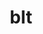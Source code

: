---
title: "blt"
layout: cache
categories: [package, develop]
meta: {"compilers": ["cce@=18.0.0", "gcc@=11.1.0", "gcc@=11.4.0", "gcc@=7.3.1", "gcc@=7.5.0", "oneapi@=2024.2.1"], "num_specs": 129, "num_specs_by_stack": {"data-vis-sdk": 10, "e4s": 21, "e4s-cray-rhel": 14, "e4s-neoverse-v2": 14, "e4s-oneapi": 14, "e4s-rocm-external": 7, "radiuss": 14, "radiuss-aws": 14, "radiuss-aws-aarch64": 14, "root": 129}, "oss": ["amzn2", "rhel8", "ubuntu18.04", "ubuntu20.04", "ubuntu22.04"], "platforms": ["linux"], "stacks": ["data-vis-sdk", "e4s", "e4s-cray-rhel", "e4s-neoverse-v2", "e4s-oneapi", "e4s-rocm-external", "radiuss", "radiuss-aws", "radiuss-aws-aarch64", "root"], "targets": ["aarch64", "neoverse_v2", "x86_64_v3"], "versions": ["0.4.1", "0.6.2", "0.7.0"]}
spec_details: [{"compiler": "gcc@=7.5.0", "hash": "2mxvyqvizixarq2dq4pocrns7xjw4oic", "os": "ubuntu18.04", "platform": "linux", "size": "-", "stacks": ["radiuss", "root"], "target": "x86_64_v3", "variants": ["build_system=generic"], "versions": ["0.7.0"]}, {"compiler": "oneapi@=2024.2.1", "hash": "2nvfnisydsnmtjddtzd5taudrfzzwwhn", "os": "ubuntu22.04", "platform": "linux", "size": "-", "stacks": ["e4s-oneapi", "root"], "target": "x86_64_v3", "variants": ["build_system=generic"], "versions": ["0.6.2"]}, {"compiler": "gcc@=7.3.1", "hash": "2suveapz5nl43ptwekezgw7ukos2cvrv", "os": "amzn2", "platform": "linux", "size": "-", "stacks": ["radiuss-aws-aarch64", "root"], "target": "aarch64", "variants": ["build_system=generic"], "versions": ["0.6.2"]}, {"compiler": "oneapi@=2024.2.1", "hash": "323b2ud6pc3gnr425m5marzod3w4zeb7", "os": "ubuntu22.04", "platform": "linux", "size": "-", "stacks": ["e4s-oneapi", "root"], "target": "x86_64_v3", "variants": ["build_system=generic"], "versions": ["0.7.0"]}, {"compiler": "gcc@=7.5.0", "hash": "3cvumkgtk2vq3awmymek5pcg4ytwsn5e", "os": "ubuntu18.04", "platform": "linux", "size": "-", "stacks": ["radiuss", "root"], "target": "x86_64_v3", "variants": ["build_system=generic"], "versions": ["0.6.2"]}, {"compiler": "gcc@=7.3.1", "hash": "3hzqenrozi2hxqghihhcorxsvlopfkkr", "os": "amzn2", "platform": "linux", "size": "-", "stacks": ["radiuss-aws", "root"], "target": "x86_64_v3", "variants": ["build_system=generic"], "versions": ["0.6.2"]}, {"compiler": "gcc@=7.3.1", "hash": "3v3n7ykn4sxkeijyndjdvg4cfjtcci4p", "os": "amzn2", "platform": "linux", "size": "-", "stacks": ["radiuss-aws-aarch64", "root"], "target": "aarch64", "variants": ["build_system=generic"], "versions": ["0.6.2"]}, {"compiler": "gcc@=11.1.0", "hash": "4b7nluo4kwqnrksnn3ttm6okzvypq5ok", "os": "ubuntu20.04", "platform": "linux", "size": "-", "stacks": ["data-vis-sdk", "root"], "target": "x86_64_v3", "variants": ["build_system=generic"], "versions": ["0.6.2"]}, {"compiler": "gcc@=7.3.1", "hash": "4bt5vvfiiwoq6djan5hb5dfeshxvcgwl", "os": "amzn2", "platform": "linux", "size": "-", "stacks": ["radiuss-aws", "root"], "target": "x86_64_v3", "variants": ["build_system=generic"], "versions": ["0.6.2"]}, {"compiler": "oneapi@=2024.2.1", "hash": "4htsd3jj2747agacmvdvlwhhj3x6crmk", "os": "ubuntu22.04", "platform": "linux", "size": "-", "stacks": ["e4s-oneapi", "root"], "target": "x86_64_v3", "variants": ["build_system=generic"], "versions": ["0.6.2"]}, {"compiler": "gcc@=7.3.1", "hash": "4r4y7zgmhviqmjjnmij7mpjzwx6gyr5m", "os": "amzn2", "platform": "linux", "size": "-", "stacks": ["radiuss-aws", "root"], "target": "x86_64_v3", "variants": ["build_system=generic"], "versions": ["0.6.2"]}, {"compiler": "gcc@=7.3.1", "hash": "4yl3eprqpydqiybag7jtjkern6tpmpfi", "os": "amzn2", "platform": "linux", "size": "-", "stacks": ["radiuss-aws-aarch64", "root"], "target": "aarch64", "variants": ["build_system=generic"], "versions": ["0.6.2"]}, {"compiler": "gcc@=7.5.0", "hash": "5jkkhxhk56jvgjzbdgp6lqzssipnmoyi", "os": "ubuntu18.04", "platform": "linux", "size": "-", "stacks": ["radiuss", "root"], "target": "x86_64_v3", "variants": ["build_system=generic"], "versions": ["0.6.2"]}, {"compiler": "gcc@=11.4.0", "hash": "5vl2k5u6naqh5wgx4zpjhr3sqpt5rpx3", "os": "ubuntu22.04", "platform": "linux", "size": "-", "stacks": ["e4s", "root"], "target": "x86_64_v3", "variants": ["build_system=generic"], "versions": ["0.6.2"]}, {"compiler": "cce@=18.0.0", "hash": "6dq4xuk6ieus7bjuvsapyd77g56urxpx", "os": "rhel8", "platform": "linux", "size": "-", "stacks": ["e4s-cray-rhel", "root"], "target": "x86_64_v3", "variants": ["build_system=generic"], "versions": ["0.7.0"]}, {"compiler": "gcc@=7.5.0", "hash": "6k6oa25c2ebezjpcuko4i5t4xzrce275", "os": "ubuntu18.04", "platform": "linux", "size": "-", "stacks": ["radiuss", "root"], "target": "x86_64_v3", "variants": ["build_system=generic"], "versions": ["0.7.0"]}, {"compiler": "gcc@=7.3.1", "hash": "6pqeblyre5grlcjcaf2yw6nxc7ni4wx2", "os": "amzn2", "platform": "linux", "size": "-", "stacks": ["radiuss-aws", "root"], "target": "x86_64_v3", "variants": ["build_system=generic"], "versions": ["0.6.2"]}, {"compiler": "gcc@=7.3.1", "hash": "6uwi6nbgta373vtqneahvmdqolpp5pb6", "os": "amzn2", "platform": "linux", "size": "-", "stacks": ["radiuss-aws", "root"], "target": "x86_64_v3", "variants": ["build_system=generic"], "versions": ["0.6.2"]}, {"compiler": "oneapi@=2024.2.1", "hash": "75jjl7iswnuykju24amb2k3mk32qmmta", "os": "ubuntu22.04", "platform": "linux", "size": "-", "stacks": ["e4s-oneapi", "root"], "target": "x86_64_v3", "variants": ["build_system=generic"], "versions": ["0.6.2"]}, {"compiler": "gcc@=11.4.0", "hash": "7fap5hv4n55tl35ud2zlc4kfd3zvnjv5", "os": "ubuntu22.04", "platform": "linux", "size": "-", "stacks": ["e4s-neoverse-v2", "root"], "target": "neoverse_v2", "variants": ["build_system=generic"], "versions": ["0.6.2"]}, {"compiler": "gcc@=11.4.0", "hash": "a6ayjf4yolwe6bxjgmiaeft3dq7uhivh", "os": "ubuntu22.04", "platform": "linux", "size": "-", "stacks": ["e4s", "e4s-rocm-external", "root"], "target": "x86_64_v3", "variants": ["build_system=generic"], "versions": ["0.7.0"]}, {"compiler": "gcc@=11.1.0", "hash": "asal64umlvcbqtct4ytkagrmnd4c3ye6", "os": "ubuntu20.04", "platform": "linux", "size": "-", "stacks": ["data-vis-sdk", "root"], "target": "x86_64_v3", "variants": ["build_system=generic"], "versions": ["0.6.2"]}, {"compiler": "cce@=18.0.0", "hash": "ass23kf3nzkkvjn25sr3zigzd5twk6b2", "os": "rhel8", "platform": "linux", "size": "-", "stacks": ["e4s-cray-rhel", "root"], "target": "x86_64_v3", "variants": ["build_system=generic"], "versions": ["0.6.2"]}, {"compiler": "gcc@=7.3.1", "hash": "b2yxrhep3n3oqm7hkgx6isxfg6uos5qy", "os": "amzn2", "platform": "linux", "size": "-", "stacks": ["radiuss-aws-aarch64", "root"], "target": "aarch64", "variants": ["build_system=generic"], "versions": ["0.6.2"]}, {"compiler": "oneapi@=2024.2.1", "hash": "biqnjzylrbpu2k3x3crowgrmdj7k7rlc", "os": "ubuntu22.04", "platform": "linux", "size": "-", "stacks": ["e4s-oneapi", "root"], "target": "x86_64_v3", "variants": ["build_system=generic"], "versions": ["0.6.2"]}, {"compiler": "oneapi@=2024.2.1", "hash": "bso5n4un3zhrbbaast3cyykct72y4fed", "os": "ubuntu22.04", "platform": "linux", "size": "-", "stacks": ["e4s-oneapi", "root"], "target": "x86_64_v3", "variants": ["build_system=generic"], "versions": ["0.7.0"]}, {"compiler": "oneapi@=2024.2.1", "hash": "cbgzsfjfev2i2gerl7urgrpaesdpiaji", "os": "ubuntu22.04", "platform": "linux", "size": "-", "stacks": ["e4s-oneapi", "root"], "target": "x86_64_v3", "variants": ["build_system=generic"], "versions": ["0.6.2"]}, {"compiler": "gcc@=11.4.0", "hash": "cm5huappnyqkbu635kixeovqiwme7m5g", "os": "ubuntu22.04", "platform": "linux", "size": "-", "stacks": ["e4s-neoverse-v2", "root"], "target": "neoverse_v2", "variants": ["build_system=generic"], "versions": ["0.7.0"]}, {"compiler": "cce@=18.0.0", "hash": "csqj5qechxtvt2fzqzarutfjsbjope4q", "os": "rhel8", "platform": "linux", "size": "-", "stacks": ["e4s-cray-rhel", "root"], "target": "x86_64_v3", "variants": ["build_system=generic"], "versions": ["0.7.0"]}, {"compiler": "gcc@=11.4.0", "hash": "dfwzjl73h7yvu2vtmvb5etrf5yoiqklf", "os": "ubuntu22.04", "platform": "linux", "size": "-", "stacks": ["e4s", "root"], "target": "x86_64_v3", "variants": ["build_system=generic"], "versions": ["0.7.0"]}, {"compiler": "oneapi@=2024.2.1", "hash": "dhckxma2w5otc5bfsxim7j4sojwwbnjy", "os": "ubuntu22.04", "platform": "linux", "size": "-", "stacks": ["e4s-oneapi", "root"], "target": "x86_64_v3", "variants": ["build_system=generic"], "versions": ["0.6.2"]}, {"compiler": "gcc@=11.4.0", "hash": "drfrnl62wudfvyaptqqcqfhpg5fvcck6", "os": "ubuntu22.04", "platform": "linux", "size": "-", "stacks": ["e4s", "e4s-rocm-external", "root"], "target": "x86_64_v3", "variants": ["build_system=generic"], "versions": ["0.6.2"]}, {"compiler": "gcc@=11.4.0", "hash": "dtgfh4zodmg6ytncsr3m3tfaooyo627k", "os": "ubuntu22.04", "platform": "linux", "size": "-", "stacks": ["root"], "target": "x86_64_v3", "variants": ["build_system=generic"], "versions": ["0.4.1"]}, {"compiler": "gcc@=7.5.0", "hash": "dxjbeylapxlt53bzbnmoqghn3efks7ce", "os": "ubuntu18.04", "platform": "linux", "size": "-", "stacks": ["radiuss", "root"], "target": "x86_64_v3", "variants": ["build_system=generic"], "versions": ["0.6.2"]}, {"compiler": "gcc@=11.4.0", "hash": "eftfrvo6wzrkk5pr4vtlpomzstcf2dms", "os": "ubuntu22.04", "platform": "linux", "size": "-", "stacks": ["e4s", "e4s-rocm-external", "root"], "target": "x86_64_v3", "variants": ["build_system=generic"], "versions": ["0.6.2"]}, {"compiler": "oneapi@=2024.2.1", "hash": "egm7pvjl65ccs7jcctqnzyhxgxghddos", "os": "ubuntu22.04", "platform": "linux", "size": "-", "stacks": ["e4s-oneapi", "root"], "target": "x86_64_v3", "variants": ["build_system=generic"], "versions": ["0.6.2"]}, {"compiler": "gcc@=7.3.1", "hash": "enl6rmk367fxfjhu5ygjxwxmf3qwmujk", "os": "amzn2", "platform": "linux", "size": "-", "stacks": ["radiuss-aws", "root"], "target": "x86_64_v3", "variants": ["build_system=generic"], "versions": ["0.6.2"]}, {"compiler": "cce@=18.0.0", "hash": "eomlvbjqbslmpxkzujx27x32oqeays27", "os": "rhel8", "platform": "linux", "size": "-", "stacks": ["e4s-cray-rhel", "root"], "target": "x86_64_v3", "variants": ["build_system=generic"], "versions": ["0.6.2"]}, {"compiler": "gcc@=7.3.1", "hash": "eovwark2lpxe5sr77etzziwaoijsjrdg", "os": "amzn2", "platform": "linux", "size": "-", "stacks": ["radiuss-aws", "root"], "target": "x86_64_v3", "variants": ["build_system=generic"], "versions": ["0.7.0"]}, {"compiler": "gcc@=7.3.1", "hash": "fgg66qvlworokp7gfykjeyw6z2rkfjco", "os": "amzn2", "platform": "linux", "size": "-", "stacks": ["root"], "target": "x86_64_v3", "variants": ["build_system=generic"], "versions": ["0.6.2"]}, {"compiler": "gcc@=11.1.0", "hash": "fl3qd4slxcqrbmyiegrt4mulu5lrks2y", "os": "ubuntu20.04", "platform": "linux", "size": "-", "stacks": ["data-vis-sdk", "root"], "target": "x86_64_v3", "variants": ["build_system=generic"], "versions": ["0.6.2"]}, {"compiler": "gcc@=7.3.1", "hash": "fu2ynfr4b4ju34jgkirm6bpqd6msf2rp", "os": "amzn2", "platform": "linux", "size": "-", "stacks": ["radiuss-aws-aarch64", "root"], "target": "aarch64", "variants": ["build_system=generic"], "versions": ["0.6.2"]}, {"compiler": "gcc@=11.1.0", "hash": "fubaoggtaih27hcqbnbxdzv443s4klni", "os": "ubuntu20.04", "platform": "linux", "size": "-", "stacks": ["data-vis-sdk", "root"], "target": "x86_64_v3", "variants": ["build_system=generic"], "versions": ["0.6.2"]}, {"compiler": "gcc@=7.5.0", "hash": "fxk73nf4qomr4pknfzd4tkleksysehyx", "os": "ubuntu18.04", "platform": "linux", "size": "-", "stacks": ["root"], "target": "x86_64_v3", "variants": ["build_system=generic"], "versions": ["0.6.2"]}, {"compiler": "gcc@=7.3.1", "hash": "g6l7ifne542jyatwkfaevguk3ctyuwtp", "os": "amzn2", "platform": "linux", "size": "-", "stacks": ["radiuss-aws-aarch64", "root"], "target": "aarch64", "variants": ["build_system=generic"], "versions": ["0.7.0"]}, {"compiler": "gcc@=11.4.0", "hash": "g6o4qrsqpldgj7m6ckscsn74n3uxnn2z", "os": "ubuntu22.04", "platform": "linux", "size": "-", "stacks": ["e4s-neoverse-v2", "root"], "target": "neoverse_v2", "variants": ["build_system=generic"], "versions": ["0.7.0"]}, {"compiler": "gcc@=7.3.1", "hash": "ggc724fcg72sytso5qqtz3lgtdqut7ki", "os": "amzn2", "platform": "linux", "size": "-", "stacks": ["radiuss-aws-aarch64", "root"], "target": "aarch64", "variants": ["build_system=generic"], "versions": ["0.6.2"]}, {"compiler": "gcc@=11.1.0", "hash": "gopzvegeywhz4snrkzwtevoi47v725qo", "os": "ubuntu20.04", "platform": "linux", "size": "-", "stacks": ["data-vis-sdk", "root"], "target": "x86_64_v3", "variants": ["build_system=generic"], "versions": ["0.7.0"]}, {"compiler": "gcc@=11.4.0", "hash": "h2zmpsj2mf66qc2g5oyllq4zjb7narzu", "os": "ubuntu22.04", "platform": "linux", "size": "-", "stacks": ["e4s", "root"], "target": "x86_64_v3", "variants": ["build_system=generic"], "versions": ["0.4.1"]}, {"compiler": "gcc@=7.3.1", "hash": "h43fjwx6jpivcm5zwooxktgg2kwcpmso", "os": "amzn2", "platform": "linux", "size": "-", "stacks": ["radiuss-aws", "root"], "target": "x86_64_v3", "variants": ["build_system=generic"], "versions": ["0.7.0"]}, {"compiler": "gcc@=7.5.0", "hash": "hjhhlpq73iudijm54wg6nryic3qrhb4w", "os": "ubuntu18.04", "platform": "linux", "size": "-", "stacks": ["radiuss", "root"], "target": "x86_64_v3", "variants": ["build_system=generic"], "versions": ["0.6.2"]}, {"compiler": "gcc@=11.4.0", "hash": "hk2u4o6qsmzf5lvahmvgkpm6zqp3wek2", "os": "ubuntu22.04", "platform": "linux", "size": "-", "stacks": ["e4s-neoverse-v2", "root"], "target": "neoverse_v2", "variants": ["build_system=generic"], "versions": ["0.6.2"]}, {"compiler": "gcc@=11.1.0", "hash": "hsrxzyxuashu46sqmcm22i3dvb5res77", "os": "ubuntu20.04", "platform": "linux", "size": "-", "stacks": ["data-vis-sdk", "root"], "target": "x86_64_v3", "variants": ["build_system=generic"], "versions": ["0.6.2"]}, {"compiler": "cce@=18.0.0", "hash": "hvqmnjp4k33kckxw66ag4lqkxig2em56", "os": "rhel8", "platform": "linux", "size": "-", "stacks": ["e4s-cray-rhel", "root"], "target": "x86_64_v3", "variants": ["build_system=generic"], "versions": ["0.7.0"]}, {"compiler": "gcc@=11.4.0", "hash": "i3rkrhm4wukhqqcdyytcgebrfgljaw2w", "os": "ubuntu22.04", "platform": "linux", "size": "-", "stacks": ["e4s-neoverse-v2", "root"], "target": "neoverse_v2", "variants": ["build_system=generic"], "versions": ["0.6.2"]}, {"compiler": "gcc@=7.5.0", "hash": "iidk6zk4ylhrpaxiq6w6k6mgq7re5ihi", "os": "ubuntu18.04", "platform": "linux", "size": "-", "stacks": ["root"], "target": "x86_64_v3", "variants": ["build_system=generic"], "versions": ["0.6.2"]}, {"compiler": "gcc@=11.4.0", "hash": "ithpeuhljik2j2js4po4pdlkx7reha2i", "os": "ubuntu22.04", "platform": "linux", "size": "-", "stacks": ["e4s-neoverse-v2", "root"], "target": "neoverse_v2", "variants": ["build_system=generic"], "versions": ["0.6.2"]}, {"compiler": "gcc@=11.4.0", "hash": "j527r2fp735qvzvi6s33fcvc4gfdeiuf", "os": "ubuntu22.04", "platform": "linux", "size": "-", "stacks": ["e4s", "root"], "target": "x86_64_v3", "variants": ["build_system=generic"], "versions": ["0.4.1"]}, {"compiler": "gcc@=7.3.1", "hash": "j7ldyf7d6kcym4ltwxfjlj2ghtz2cith", "os": "amzn2", "platform": "linux", "size": "-", "stacks": ["radiuss-aws-aarch64", "root"], "target": "aarch64", "variants": ["build_system=generic"], "versions": ["0.7.0"]}, {"compiler": "oneapi@=2024.2.1", "hash": "jj62pkcfsqtcjzezuwa2p6zo622g3f3c", "os": "ubuntu22.04", "platform": "linux", "size": "-", "stacks": ["e4s-oneapi", "root"], "target": "x86_64_v3", "variants": ["build_system=generic"], "versions": ["0.6.2"]}, {"compiler": "oneapi@=2024.2.1", "hash": "jre27hu5swe3sw7gvlmcnmlxpy2atwb7", "os": "ubuntu22.04", "platform": "linux", "size": "-", "stacks": ["e4s-oneapi", "root"], "target": "x86_64_v3", "variants": ["build_system=generic"], "versions": ["0.6.2"]}, {"compiler": "cce@=18.0.0", "hash": "jvhwmdqxyihag65chbvgbs4jh76zgk5i", "os": "rhel8", "platform": "linux", "size": "-", "stacks": ["e4s-cray-rhel", "root"], "target": "x86_64_v3", "variants": ["build_system=generic"], "versions": ["0.6.2"]}, {"compiler": "gcc@=11.1.0", "hash": "jzqlx7xj36vphwsx3gxsuonld5nrt3ag", "os": "ubuntu20.04", "platform": "linux", "size": "-", "stacks": ["data-vis-sdk", "root"], "target": "x86_64_v3", "variants": ["build_system=generic"], "versions": ["0.7.0"]}, {"compiler": "cce@=18.0.0", "hash": "k65mtw3uqwjbeco7bivhffch6hdmo7jg", "os": "rhel8", "platform": "linux", "size": "-", "stacks": ["e4s-cray-rhel", "root"], "target": "x86_64_v3", "variants": ["build_system=generic"], "versions": ["0.6.2"]}, {"compiler": "gcc@=7.5.0", "hash": "kdl5mwuqu34sbuysjnxng3jor35ik7eq", "os": "ubuntu18.04", "platform": "linux", "size": "-", "stacks": ["radiuss", "root"], "target": "x86_64_v3", "variants": ["build_system=generic"], "versions": ["0.6.2"]}, {"compiler": "gcc@=11.4.0", "hash": "kemejpovp6pbcm7arkgvm4vnwyv67cmn", "os": "ubuntu22.04", "platform": "linux", "size": "-", "stacks": ["e4s", "root"], "target": "x86_64_v3", "variants": ["build_system=generic"], "versions": ["0.4.1"]}, {"compiler": "gcc@=11.4.0", "hash": "kml4gtbnyjwkpvxz44munaaiz7qw2upc", "os": "ubuntu22.04", "platform": "linux", "size": "-", "stacks": ["e4s-neoverse-v2", "root"], "target": "neoverse_v2", "variants": ["build_system=generic"], "versions": ["0.6.2"]}, {"compiler": "cce@=18.0.0", "hash": "kpof6gbowzzahbrkr3e3kw2voacjqysj", "os": "rhel8", "platform": "linux", "size": "-", "stacks": ["e4s-cray-rhel", "root"], "target": "x86_64_v3", "variants": ["build_system=generic"], "versions": ["0.6.2"]}, {"compiler": "gcc@=11.4.0", "hash": "kq6ghxpl25zfoan7y2dj56n3x2qzi2dh", "os": "ubuntu22.04", "platform": "linux", "size": "-", "stacks": ["e4s-neoverse-v2", "root"], "target": "neoverse_v2", "variants": ["build_system=generic"], "versions": ["0.6.2"]}, {"compiler": "gcc@=7.5.0", "hash": "l44r2rlpqlvgql4gvs2ipa55tdtvy3yc", "os": "ubuntu18.04", "platform": "linux", "size": "-", "stacks": ["radiuss", "root"], "target": "x86_64_v3", "variants": ["build_system=generic"], "versions": ["0.6.2"]}, {"compiler": "cce@=18.0.0", "hash": "l6uahsayehvbepflmlwhuvkf23af6k4n", "os": "rhel8", "platform": "linux", "size": "-", "stacks": ["e4s-cray-rhel", "root"], "target": "x86_64_v3", "variants": ["build_system=generic"], "versions": ["0.6.2"]}, {"compiler": "gcc@=11.4.0", "hash": "laztd6zgo3or4j2flgfldcaaq5yemcpg", "os": "ubuntu22.04", "platform": "linux", "size": "-", "stacks": ["e4s-neoverse-v2", "root"], "target": "neoverse_v2", "variants": ["build_system=generic"], "versions": ["0.7.0"]}, {"compiler": "gcc@=11.4.0", "hash": "lczs3s23flojxszu3njw7frhe7iu23gp", "os": "ubuntu22.04", "platform": "linux", "size": "-", "stacks": ["e4s-neoverse-v2", "root"], "target": "neoverse_v2", "variants": ["build_system=generic"], "versions": ["0.6.2"]}, {"compiler": "gcc@=7.3.1", "hash": "lktiic7lywqp3xnl3obnlyyn66eylagc", "os": "amzn2", "platform": "linux", "size": "-", "stacks": ["radiuss-aws-aarch64", "root"], "target": "aarch64", "variants": ["build_system=generic"], "versions": ["0.6.2"]}, {"compiler": "gcc@=11.4.0", "hash": "lnb2ujsxh7kqwwsmhxaevsweuajjeitt", "os": "ubuntu22.04", "platform": "linux", "size": "-", "stacks": ["e4s", "root"], "target": "x86_64_v3", "variants": ["build_system=generic"], "versions": ["0.6.2"]}, {"compiler": "gcc@=7.3.1", "hash": "loqnyqsvb3zwfiga4bnxvwwnuh5vkysj", "os": "amzn2", "platform": "linux", "size": "-", "stacks": ["radiuss-aws", "root"], "target": "x86_64_v3", "variants": ["build_system=generic"], "versions": ["0.7.0"]}, {"compiler": "oneapi@=2024.2.1", "hash": "lpefh3sjeexv4pz5rr43lprnif4csnow", "os": "ubuntu22.04", "platform": "linux", "size": "-", "stacks": ["root"], "target": "x86_64_v3", "variants": ["build_system=generic"], "versions": ["0.6.2"]}, {"compiler": "gcc@=11.4.0", "hash": "lrg64ncjvclcdkbd5a3atdjfpyds4ncd", "os": "ubuntu22.04", "platform": "linux", "size": "-", "stacks": ["e4s-neoverse-v2", "root"], "target": "neoverse_v2", "variants": ["build_system=generic"], "versions": ["0.7.0"]}, {"compiler": "gcc@=11.4.0", "hash": "m2ejiydxij76wsklrtxdrytlqhndx7g5", "os": "ubuntu22.04", "platform": "linux", "size": "-", "stacks": ["e4s-neoverse-v2", "root"], "target": "neoverse_v2", "variants": ["build_system=generic"], "versions": ["0.6.2"]}, {"compiler": "gcc@=7.3.1", "hash": "mcqxzqzsk7obpl46xb3s2iob7aundxgm", "os": "amzn2", "platform": "linux", "size": "-", "stacks": ["radiuss-aws-aarch64", "root"], "target": "aarch64", "variants": ["build_system=generic"], "versions": ["0.6.2"]}, {"compiler": "oneapi@=2024.2.1", "hash": "md2xtqyzsynbgu5smz53bevmm6tl7lpx", "os": "ubuntu22.04", "platform": "linux", "size": "-", "stacks": ["e4s-oneapi", "root"], "target": "x86_64_v3", "variants": ["build_system=generic"], "versions": ["0.7.0"]}, {"compiler": "gcc@=11.4.0", "hash": "mihz7dpuhd5gl4udfazcblzfp4hkgt23", "os": "ubuntu22.04", "platform": "linux", "size": "-", "stacks": ["e4s", "root"], "target": "x86_64_v3", "variants": ["build_system=generic"], "versions": ["0.4.1"]}, {"compiler": "gcc@=7.3.1", "hash": "n6cftsujf2xnqw5oqmeegjcbucsuzwcl", "os": "amzn2", "platform": "linux", "size": "-", "stacks": ["radiuss-aws", "root"], "target": "x86_64_v3", "variants": ["build_system=generic"], "versions": ["0.6.2"]}, {"compiler": "cce@=18.0.0", "hash": "nse4terlxcmmiazust2hfkzquu76akwy", "os": "rhel8", "platform": "linux", "size": "-", "stacks": ["e4s-cray-rhel", "root"], "target": "x86_64_v3", "variants": ["build_system=generic"], "versions": ["0.6.2"]}, {"compiler": "gcc@=11.4.0", "hash": "ogao7ey5wm65zh2s2ysy7yrkaiabmj4o", "os": "ubuntu22.04", "platform": "linux", "size": "-", "stacks": ["e4s", "root"], "target": "x86_64_v3", "variants": ["build_system=generic"], "versions": ["0.4.1"]}, {"compiler": "gcc@=11.4.0", "hash": "ogsjgmuzbj6bhd2ecp6wgff7mx5iw65n", "os": "ubuntu22.04", "platform": "linux", "size": "-", "stacks": ["e4s", "e4s-rocm-external", "root"], "target": "x86_64_v3", "variants": ["build_system=generic"], "versions": ["0.6.2"]}, {"compiler": "cce@=18.0.0", "hash": "oiazgkhwymoej5cj5rwddckrmg3xbpim", "os": "rhel8", "platform": "linux", "size": "-", "stacks": ["e4s-cray-rhel", "root"], "target": "x86_64_v3", "variants": ["build_system=generic"], "versions": ["0.6.2"]}, {"compiler": "cce@=18.0.0", "hash": "okzlnh5sn55pbch6tfaxjdwfqykhw2ia", "os": "rhel8", "platform": "linux", "size": "-", "stacks": ["root"], "target": "x86_64_v3", "variants": ["build_system=generic"], "versions": ["0.6.2"]}, {"compiler": "gcc@=11.4.0", "hash": "olu6dqpd3hxmkxwwioigsx5srp6ps6bs", "os": "ubuntu22.04", "platform": "linux", "size": "-", "stacks": ["e4s", "root"], "target": "x86_64_v3", "variants": ["build_system=generic"], "versions": ["0.7.0"]}, {"compiler": "gcc@=11.4.0", "hash": "omgrjfbcusmpcnzeozkwpurpdfppzy3e", "os": "ubuntu22.04", "platform": "linux", "size": "-", "stacks": ["e4s-neoverse-v2", "root"], "target": "neoverse_v2", "variants": ["build_system=generic"], "versions": ["0.6.2"]}, {"compiler": "gcc@=11.4.0", "hash": "oqsrpqnzet526jm2mtetmwa4yuwrbkah", "os": "ubuntu22.04", "platform": "linux", "size": "-", "stacks": ["e4s", "root"], "target": "x86_64_v3", "variants": ["build_system=generic"], "versions": ["0.4.1"]}, {"compiler": "gcc@=7.5.0", "hash": "p2khooqfuv5drmxcpkbwj4wwgaoqp5pq", "os": "ubuntu18.04", "platform": "linux", "size": "-", "stacks": ["radiuss", "root"], "target": "x86_64_v3", "variants": ["build_system=generic"], "versions": ["0.6.2"]}, {"compiler": "gcc@=11.4.0", "hash": "p6i6iuudcvxrcxz6rh5mucqvi7jy2h5q", "os": "ubuntu22.04", "platform": "linux", "size": "-", "stacks": ["e4s-neoverse-v2", "root"], "target": "neoverse_v2", "variants": ["build_system=generic"], "versions": ["0.6.2"]}, {"compiler": "gcc@=7.3.1", "hash": "psl6h5gr2lo3xvzntuuids4nwlkqb4ot", "os": "amzn2", "platform": "linux", "size": "-", "stacks": ["radiuss-aws", "root"], "target": "x86_64_v3", "variants": ["build_system=generic"], "versions": ["0.7.0"]}, {"compiler": "gcc@=11.4.0", "hash": "pwxxt7d7vmckffwsky5qbf3xn6jadswq", "os": "ubuntu22.04", "platform": "linux", "size": "-", "stacks": ["e4s", "e4s-rocm-external", "root"], "target": "x86_64_v3", "variants": ["build_system=generic"], "versions": ["0.6.2"]}, {"compiler": "gcc@=11.1.0", "hash": "qbslh6hkb32whrc6maocyb4ngfgfsupm", "os": "ubuntu20.04", "platform": "linux", "size": "-", "stacks": ["data-vis-sdk", "root"], "target": "x86_64_v3", "variants": ["build_system=generic"], "versions": ["0.6.2"]}, {"compiler": "gcc@=7.3.1", "hash": "qncegsx46w5f7o6yx43ajayhv56vvbe2", "os": "amzn2", "platform": "linux", "size": "-", "stacks": ["radiuss-aws", "root"], "target": "x86_64_v3", "variants": ["build_system=generic"], "versions": ["0.6.2"]}, {"compiler": "cce@=18.0.0", "hash": "qtruqvdr4cjs6nrfwrzcpsiver2da3dy", "os": "rhel8", "platform": "linux", "size": "-", "stacks": ["e4s-cray-rhel", "root"], "target": "x86_64_v3", "variants": ["build_system=generic"], "versions": ["0.6.2"]}, {"compiler": "gcc@=7.5.0", "hash": "qxpyv55aqsk4tggwmt4htb2retjyom45", "os": "ubuntu18.04", "platform": "linux", "size": "-", "stacks": ["radiuss", "root"], "target": "x86_64_v3", "variants": ["build_system=generic"], "versions": ["0.6.2"]}, {"compiler": "gcc@=7.3.1", "hash": "rwsbjsk7ueawe2rc2jhrisnlbz33ksae", "os": "amzn2", "platform": "linux", "size": "-", "stacks": ["radiuss-aws-aarch64", "root"], "target": "aarch64", "variants": ["build_system=generic"], "versions": ["0.6.2"]}, {"compiler": "gcc@=7.3.1", "hash": "s46o3rnrlv7q4c2wpiolodylfj7phmfa", "os": "amzn2", "platform": "linux", "size": "-", "stacks": ["radiuss-aws", "root"], "target": "x86_64_v3", "variants": ["build_system=generic"], "versions": ["0.6.2"]}, {"compiler": "gcc@=7.5.0", "hash": "sdbg2xqgtknsihgkcb2lkxwpjaddpdga", "os": "ubuntu18.04", "platform": "linux", "size": "-", "stacks": ["radiuss", "root"], "target": "x86_64_v3", "variants": ["build_system=generic"], "versions": ["0.6.2"]}, {"compiler": "gcc@=7.5.0", "hash": "svm2v7xanm5ihz5qomhk4jwbnc3aftaa", "os": "ubuntu18.04", "platform": "linux", "size": "-", "stacks": ["radiuss", "root"], "target": "x86_64_v3", "variants": ["build_system=generic"], "versions": ["0.7.0"]}, {"compiler": "gcc@=7.3.1", "hash": "sxfbmplvwqo6dsehfdzh3u3juej2ejdv", "os": "amzn2", "platform": "linux", "size": "-", "stacks": ["radiuss-aws-aarch64", "root"], "target": "aarch64", "variants": ["build_system=generic"], "versions": ["0.7.0"]}, {"compiler": "cce@=18.0.0", "hash": "tatmxqh2w3fodeqfdtzy4cgefjokdep4", "os": "rhel8", "platform": "linux", "size": "-", "stacks": ["e4s-cray-rhel", "root"], "target": "x86_64_v3", "variants": ["build_system=generic"], "versions": ["0.7.0"]}, {"compiler": "oneapi@=2024.2.1", "hash": "tegxio2bmcm3jhtlsvthjv6zrguqd26l", "os": "ubuntu22.04", "platform": "linux", "size": "-", "stacks": ["e4s-oneapi", "root"], "target": "x86_64_v3", "variants": ["build_system=generic"], "versions": ["0.6.2"]}, {"compiler": "gcc@=7.3.1", "hash": "tlkqumyouxhsm2obryerw4il6icgvdlq", "os": "amzn2", "platform": "linux", "size": "-", "stacks": ["root"], "target": "aarch64", "variants": ["build_system=generic"], "versions": ["0.6.2"]}, {"compiler": "gcc@=7.3.1", "hash": "tsk7fihhowcsmhswkxehpmoik65m4yzp", "os": "amzn2", "platform": "linux", "size": "-", "stacks": ["radiuss-aws-aarch64", "root"], "target": "aarch64", "variants": ["build_system=generic"], "versions": ["0.7.0"]}, {"compiler": "gcc@=7.3.1", "hash": "tzj5hnv2gjxhudpacie3yumv2fyqwbra", "os": "amzn2", "platform": "linux", "size": "-", "stacks": ["root"], "target": "aarch64", "variants": ["build_system=generic"], "versions": ["0.6.2"]}, {"compiler": "gcc@=11.1.0", "hash": "u7rz3s4z56ppz5i3dhsawy7hqdlgm7sy", "os": "ubuntu20.04", "platform": "linux", "size": "-", "stacks": ["data-vis-sdk", "root"], "target": "x86_64_v3", "variants": ["build_system=generic"], "versions": ["0.6.2"]}, {"compiler": "gcc@=7.3.1", "hash": "uq3436udl27fpmxxhjfc5dkl5cjawe2n", "os": "amzn2", "platform": "linux", "size": "-", "stacks": ["radiuss-aws-aarch64", "root"], "target": "aarch64", "variants": ["build_system=generic"], "versions": ["0.6.2"]}, {"compiler": "gcc@=11.4.0", "hash": "urbctewebotxnoau34iqsqiqrvcaumyr", "os": "ubuntu22.04", "platform": "linux", "size": "-", "stacks": ["e4s", "root"], "target": "x86_64_v3", "variants": ["build_system=generic"], "versions": ["0.6.2"]}, {"compiler": "gcc@=11.4.0", "hash": "v35d5b52oz3rb5wpfqtzipblmmakhaym", "os": "ubuntu22.04", "platform": "linux", "size": "-", "stacks": ["root"], "target": "x86_64_v3", "variants": ["build_system=generic"], "versions": ["0.6.2"]}, {"compiler": "oneapi@=2024.2.1", "hash": "vhe76r5hm4auegdatlvhb6durm4czb24", "os": "ubuntu22.04", "platform": "linux", "size": "-", "stacks": ["root"], "target": "x86_64_v3", "variants": ["build_system=generic"], "versions": ["0.6.2"]}, {"compiler": "gcc@=11.4.0", "hash": "w7mxxyqdda4hgkmj7segdzt2tuyjajxd", "os": "ubuntu22.04", "platform": "linux", "size": "-", "stacks": ["e4s", "e4s-rocm-external", "root"], "target": "x86_64_v3", "variants": ["build_system=generic"], "versions": ["0.6.2"]}, {"compiler": "oneapi@=2024.2.1", "hash": "wxhk4qx4kd2edeuipkplloxvvtpwmuii", "os": "ubuntu22.04", "platform": "linux", "size": "-", "stacks": ["e4s-oneapi", "root"], "target": "x86_64_v3", "variants": ["build_system=generic"], "versions": ["0.7.0"]}, {"compiler": "gcc@=7.3.1", "hash": "x3us3n66lvvfbxmckvtrkxd34qn2ysu3", "os": "amzn2", "platform": "linux", "size": "-", "stacks": ["root"], "target": "x86_64_v3", "variants": ["build_system=generic"], "versions": ["0.6.2"]}, {"compiler": "gcc@=7.5.0", "hash": "xadm2l3qx4grmglayaxrf3elkex6rw5g", "os": "ubuntu18.04", "platform": "linux", "size": "-", "stacks": ["radiuss", "root"], "target": "x86_64_v3", "variants": ["build_system=generic"], "versions": ["0.7.0"]}, {"compiler": "gcc@=11.4.0", "hash": "xw7k5lvzy4dun4xg32hhdro3wccahbey", "os": "ubuntu22.04", "platform": "linux", "size": "-", "stacks": ["e4s", "root"], "target": "x86_64_v3", "variants": ["build_system=generic"], "versions": ["0.6.2"]}, {"compiler": "gcc@=11.4.0", "hash": "xwjxhitvnuqxrdfqy74zhz42jw54mlvc", "os": "ubuntu22.04", "platform": "linux", "size": "-", "stacks": ["e4s", "root"], "target": "x86_64_v3", "variants": ["build_system=generic"], "versions": ["0.6.2"]}, {"compiler": "gcc@=11.4.0", "hash": "yaentiknf4ykgpzigsc6rg646wn35fj3", "os": "ubuntu22.04", "platform": "linux", "size": "-", "stacks": ["root"], "target": "neoverse_v2", "variants": ["build_system=generic"], "versions": ["0.6.2"]}, {"compiler": "gcc@=7.5.0", "hash": "yisosy2mbsx5pkvkbe34tpscoaixm3zx", "os": "ubuntu18.04", "platform": "linux", "size": "-", "stacks": ["radiuss", "root"], "target": "x86_64_v3", "variants": ["build_system=generic"], "versions": ["0.6.2"]}, {"compiler": "cce@=18.0.0", "hash": "ylh4txemwycu5du44ovozag7ux6ujgvt", "os": "rhel8", "platform": "linux", "size": "-", "stacks": ["e4s-cray-rhel", "root"], "target": "x86_64_v3", "variants": ["build_system=generic"], "versions": ["0.6.2"]}, {"compiler": "gcc@=11.4.0", "hash": "ylwslht2p5wr3zm6n7gs2kikdvym6gbb", "os": "ubuntu22.04", "platform": "linux", "size": "-", "stacks": ["root"], "target": "neoverse_v2", "variants": ["build_system=generic"], "versions": ["0.6.2"]}, {"compiler": "gcc@=11.4.0", "hash": "yu5nakdhpf4ihgbvzysevsnpxbtdutpw", "os": "ubuntu22.04", "platform": "linux", "size": "-", "stacks": ["e4s", "root"], "target": "x86_64_v3", "variants": ["build_system=generic"], "versions": ["0.6.2"]}, {"compiler": "gcc@=11.1.0", "hash": "z56zuruaff6cgpeqv4wcq72pxicnspgc", "os": "ubuntu20.04", "platform": "linux", "size": "-", "stacks": ["data-vis-sdk", "root"], "target": "x86_64_v3", "variants": ["build_system=generic"], "versions": ["0.6.2"]}, {"compiler": "cce@=18.0.0", "hash": "za3hbzdkmmdsjczlxyi7ucguc7hn7ftk", "os": "rhel8", "platform": "linux", "size": "-", "stacks": ["root"], "target": "x86_64_v3", "variants": ["build_system=generic"], "versions": ["0.6.2"]}, {"compiler": "gcc@=7.3.1", "hash": "zv4jwyl4kjrvm3sznl2kzrnc6me3jpo6", "os": "amzn2", "platform": "linux", "size": "-", "stacks": ["radiuss-aws", "root"], "target": "x86_64_v3", "variants": ["build_system=generic"], "versions": ["0.6.2"]}, {"compiler": "gcc@=11.4.0", "hash": "zvicu34ituzznu6j2sbksefubdhs2swi", "os": "ubuntu22.04", "platform": "linux", "size": "-", "stacks": ["e4s", "e4s-rocm-external", "root"], "target": "x86_64_v3", "variants": ["build_system=generic"], "versions": ["0.7.0"]}]
---